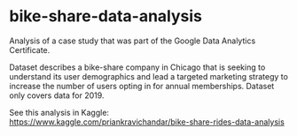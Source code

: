 # bike-share-data-analysis
Analysis of a case study that was part of the Google Data Analytics Certificate. 

Dataset describes a bike-share company in Chicago that is seeking to understand its user demographics and lead a targeted marketing strategy to increase the number of users opting in for annual memberships. Dataset only covers data for 2019.

See this analysis in Kaggle: https://www.kaggle.com/priankravichandar/bike-share-rides-data-analysis
